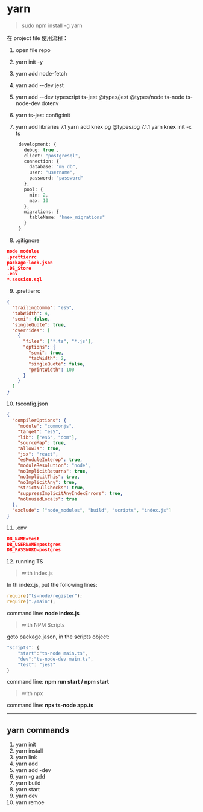 # yarn

> sudo npm install -g yarn

在 project file 使用流程：

1. open file repo
2. yarn init -y
3. yarn add node-fetch
4. yarn add --dev jest
5. yarn add --dev typescript ts-jest @types/jest @types/node ts-node ts-node-dev dotenv
6. yarn ts-jest config:init
7. yarn add libraries
   7.1 yarn add knex pg @types/pg
   7.1.1 yarn knex init -x ts

   ```ts
    development: {
      debug: true ,
      client: "postgresql",
      connection: {
        database: "my_db",
        user: "username",
        password: "password"
      },
      pool: {
        min: 2,
        max: 10
      },
      migrations: {
        tableName: "knex_migrations"
      }
    }
   ```

8. .gitignore

```json
node_modules
.prettierrc
package-lock.json
.DS_Store
.env
*.session.sql
```

9. .prettierrc

```json
{
  "trailingComma": "es5",
  "tabWidth": 4,
  "semi": false,
  "singleQuote": true,
  "overrides": [
    {
      "files": ["*.ts", "*.js"],
      "options": {
        "semi": true,
        "tabWidth": 2,
        "singleQuote": false,
        "printWidth": 100
      }
    }
  ]
}
```

10. tsconfig.json

```json
{
  "compilerOptions": {
    "module": "commonjs",
    "target": "es5",
    "lib": ["es6", "dom"],
    "sourceMap": true,
    "allowJs": true,
    "jsx": "react",
    "esModuleInterop": true,
    "moduleResolution": "node",
    "noImplicitReturns": true,
    "noImplicitThis": true,
    "noImplicitAny": true,
    "strictNullChecks": true,
    "suppressImplicitAnyIndexErrors": true,
    "noUnusedLocals": true
  },
  "exclude": ["node_modules", "build", "scripts", "index.js"]
}
```

11. .env

```json
DB_NAME=test
DB_USERNAME=postgres
DB_PASSWORD=postgres
```

12. running TS

> with index.js

In th index.js, put the following lines:

```js
require("ts-node/register");
require("./main");
```

command line:
<b>node index.js</b>

> with NPM Scripts

goto package.jason, in the scripts object:

```js
"scripts": {
    "start":"ts-node main.ts",
    "dev":"ts-node-dev main.ts",
    "test": "jest"
}
```

command line:
<b>npm run start / npm start</b>

> with npx

command line:
<b>npx ts-node app.ts</b>

---

## yarn commands

1. yarn init
2. yarn install
3. yarn link
4. yarn add
5. yarn add -dev
6. yarn -g add
7. yarn build
8. yarn start
9. yarn dev
10. yarn remoe
